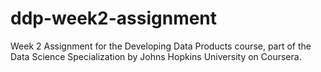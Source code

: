 # ddp-week2-assignment
Week 2 Assignment for the Developing Data Products course, part of the Data Science Specialization by Johns Hopkins University on Coursera.
